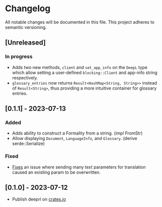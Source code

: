 # Changelog

All notable changes will be documented in this file. 
This project adheres to semantic versioning.

## [Unreleased]

### In progress

- Adds two new methods, `client` and `set_app_info` on the `DeepL` type which allow setting a user-defined `blocking::Client` and app-info string respectively.
- `glossary_entries` now returns `Result<HashMap<String, String>>` instead of `Result<String>`, thus providing a more intuitive container for glossary entries.

## [0.1.1] - 2023-07-13

### Added

- Adds ability to construct a Formality from a string. (impl FromStr)
- Allow displaying `Document`, `LanguageInfo`, and `Glossary`. (derive serde::Serialize)

### Fixed

-  [Fixes](https://github.com/ValuedMammal/deeprl/commit/ee790eb967ad25073fdbe33f1a88f6197a42e707) an issue where sending many text parameters for translation caused an existing param to be overwritten.

## [0.1.0] - 2023-07-12

- Publish deeprl on [crates.io](https://crates.io/crates/deeprl)
